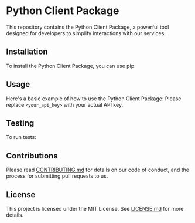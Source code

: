 # Python Client Package

This repository contains the Python Client Package, a powerful tool designed for developers to simplify interactions with our services.

## Installation

To install the Python Client Package, you can use pip:
## Usage

Here's a basic example of how to use the Python Client Package:
Please replace `<your_api_key>` with your actual API key.

## Testing

To run tests:
## Contributions

Please read [CONTRIBUTING.md](CONTRIBUTING.md) for details on our code of conduct, and the process for submitting pull requests to us.

## License

This project is licensed under the MIT License. See [LICENSE.md](LICENSE.md) for more details.